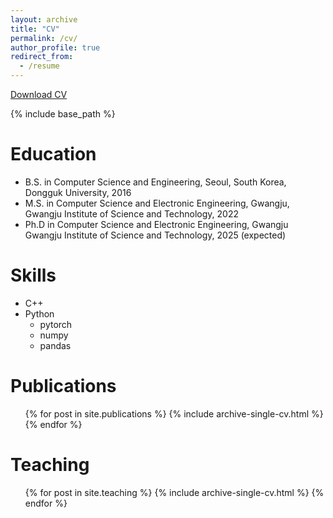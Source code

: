```yaml
---
layout: archive
title: "CV"
permalink: /cv/
author_profile: true
redirect_from:
  - /resume
---
```

[Download CV](https://leosejinpark.github.io/sejinpark/files/CV_of_Sejin_Park.pdf)

{% include base_path %}

Education
======
* B.S. in Computer Science and Engineering, Seoul, South Korea, Dongguk University, 2016
* M.S. in Computer Science and Electronic Engineering, Gwangju, Gwangju Institute of Science and Technology, 2022
* Ph.D in Computer Science and Electronic Engineering, Gwangju Gwangju Institute of Science and Technology, 2025 (expected)

Skills
======
* C++
* Python
  * pytorch
  * numpy
  * pandas

Publications
======
  <ul>{% for post in site.publications %}
    {% include archive-single-cv.html %}
  {% endfor %}</ul>

Teaching
======
  <ul>{% for post in site.teaching %}
    {% include archive-single-cv.html %}
  {% endfor %}</ul>
